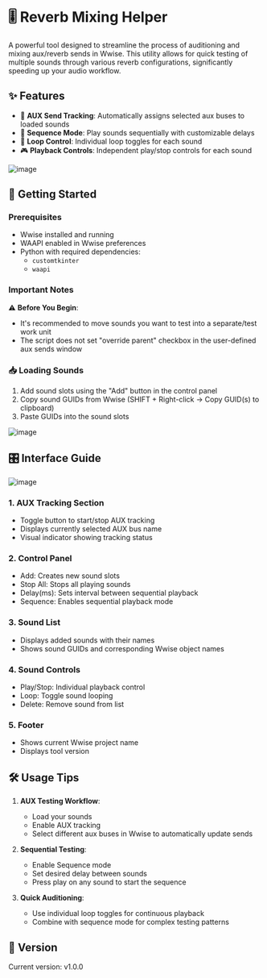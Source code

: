 # 🎚️ Reverb Mixing Helper

A powerful tool designed to streamline the process of auditioning and mixing aux/reverb sends in Wwise. This utility allows for quick testing of multiple sounds through various reverb configurations, significantly speeding up your audio workflow.

## ✨ Features

- 🎯 **AUX Send Tracking**: Automatically assigns selected aux buses to loaded sounds
- 🔄 **Sequence Mode**: Play sounds sequentially with customizable delays
- 🔁 **Loop Control**: Individual loop toggles for each sound
- 🎮 **Playback Controls**: Independent play/stop controls for each sound

![image](https://github.com/user-attachments/assets/6ad4a75a-0f2c-4c53-a774-6bebb8ba094a)


## 🚀 Getting Started

### Prerequisites
- Wwise installed and running
- WAAPI enabled in Wwise preferences
- Python with required dependencies:
  - `customtkinter`
  - `waapi`

### Important Notes

⚠️ **Before You Begin**:
- It's recommended to move sounds you want to test into a separate/test work unit
- The script does not set "override parent" checkbox in the user-defined aux sends window

### 📥 Loading Sounds

1. Add sound slots using the "Add" button in the control panel
2. Copy sound GUIDs from Wwise (SHIFT + Right-click → Copy GUID(s) to clipboard)
3. Paste GUIDs into the sound slots

![image](https://github.com/user-attachments/assets/0cd2ac99-8471-45e4-8dbc-61f9f37d153f)


## 🎛️ Interface Guide

![image](https://github.com/user-attachments/assets/7f63664c-0113-4272-a59b-3a07daecea89)


### 1. AUX Tracking Section
- Toggle button to start/stop AUX tracking
- Displays currently selected AUX bus name
- Visual indicator showing tracking status

### 2. Control Panel
- Add: Creates new sound slots
- Stop All: Stops all playing sounds
- Delay(ms): Sets interval between sequential playback
- Sequence: Enables sequential playback mode

### 3. Sound List
- Displays added sounds with their names
- Shows sound GUIDs and corresponding Wwise object names

### 4. Sound Controls
- Play/Stop: Individual playback control
- Loop: Toggle sound looping
- Delete: Remove sound from list

### 5. Footer
- Shows current Wwise project name
- Displays tool version

## 🛠️ Usage Tips

1. **AUX Testing Workflow**:
   - Load your sounds
   - Enable AUX tracking
   - Select different aux buses in Wwise to automatically update sends

2. **Sequential Testing**:
   - Enable Sequence mode
   - Set desired delay between sounds
   - Press play on any sound to start the sequence

3. **Quick Auditioning**:
   - Use individual loop toggles for continuous playback
   - Combine with sequence mode for complex testing patterns

## 🔄 Version
Current version: v1.0.0

